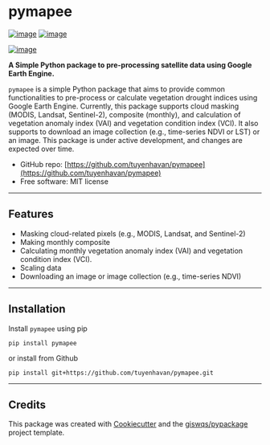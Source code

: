 # pymapee


[![image](https://img.shields.io/pypi/v/pymapee.svg)](https://pypi.python.org/pypi/pymapee)
[![image](https://img.shields.io/conda/vn/conda-forge/pymapee.svg)](https://anaconda.org/conda-forge/pymapee)

[![image](https://pyup.io/repos/github/tuyenhavan/pymapee/shield.svg)](https://pyup.io/repos/github/tuyenhavan/pymapee)


**A Simple Python package to pre-processing satellite data using Google Earth Engine.**

`pymapee` is a simple Python package that aims to provide common functionalities to pre-process or calculate vegetation drought indices using Google Earth Engine. Currently, this package supports cloud masking (MODIS, Landsat, Sentinel-2), composite (monthly), and calculation of vegetation anomaly index (VAI) and vegetation condition index (VCI). It also supports to download an image collection (e.g., time-series NDVI or LST) or an image. This package is under active development, and changes are expected over time.

-  GitHub repo: [https://github.com/tuyenhavan/pymapee](https://github.com/tuyenhavan/pymapee)
-   Free software: MIT license
---
## Features

-   Masking cloud-related pixels (e.g., MODIS, Landsat, and Sentinel-2)
-   Making monthly composite
-   Calculating monthly vegetation anomaly index (VAI) and vegetation condition index (VCI).
-   Scaling data
-   Downloading an image or image collection (e.g., time-series NDVI)
---
## Installation
Install `pymapee` using pip 

`pip install pymapee`

or install from Github

`pip install git+https://github.com/tuyenhavan/pymapee.git`

---
## Credits

This package was created with [Cookiecutter](https://github.com/cookiecutter/cookiecutter) and the [giswqs/pypackage](https://github.com/giswqs/pypackage) project template.
